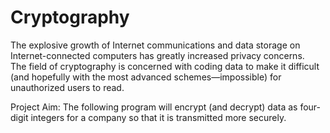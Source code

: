 # Cryptography
The explosive growth of Internet communications and data storage on Internet-connected computers has greatly increased privacy concerns.<br>
The field of cryptography is concerned with coding data to make it difficult (and hopefully with the most advanced schemes—impossible) for unauthorized users to read.<br>

Project Aim: The following program will encrypt (and decrypt) data as four-digit integers for a company so that it is transmitted more securely.
